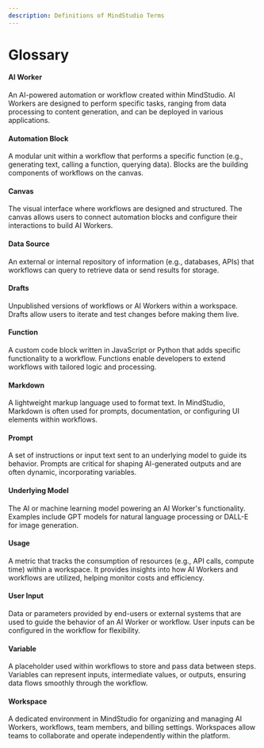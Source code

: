 ```yaml
---
description: Definitions of MindStudio Terms
---
```


# Glossary

#### **AI Worker**

An AI-powered automation or workflow created within MindStudio. AI Workers are designed to perform specific tasks, ranging from data processing to content generation, and can be deployed in various applications.

#### **Automation Block**

A modular unit within a workflow that performs a specific function (e.g., generating text, calling a function, querying data). Blocks are the building components of workflows on the canvas.

#### **Canvas**

The visual interface where workflows are designed and structured. The canvas allows users to connect automation blocks and configure their interactions to build AI Workers.

#### **Data Source**

An external or internal repository of information (e.g., databases, APIs) that workflows can query to retrieve data or send results for storage.

#### **Drafts**

Unpublished versions of workflows or AI Workers within a workspace. Drafts allow users to iterate and test changes before making them live.

#### **Function**

A custom code block written in JavaScript or Python that adds specific functionality to a workflow. Functions enable developers to extend workflows with tailored logic and processing.

#### **Markdown**

A lightweight markup language used to format text. In MindStudio, Markdown is often used for prompts, documentation, or configuring UI elements within workflows.

#### **Prompt**

A set of instructions or input text sent to an underlying model to guide its behavior. Prompts are critical for shaping AI-generated outputs and are often dynamic, incorporating variables.

#### **Underlying Model**

The AI or machine learning model powering an AI Worker's functionality. Examples include GPT models for natural language processing or DALL-E for image generation.

#### **Usage**

A metric that tracks the consumption of resources (e.g., API calls, compute time) within a workspace. It provides insights into how AI Workers and workflows are utilized, helping monitor costs and efficiency.

#### **User Input**

Data or parameters provided by end-users or external systems that are used to guide the behavior of an AI Worker or workflow. User inputs can be configured in the workflow for flexibility.

#### **Variable**

A placeholder used within workflows to store and pass data between steps. Variables can represent inputs, intermediate values, or outputs, ensuring data flows smoothly through the workflow.

#### **Workspace**

A dedicated environment in MindStudio for organizing and managing AI Workers, workflows, team members, and billing settings. Workspaces allow teams to collaborate and operate independently within the platform.
